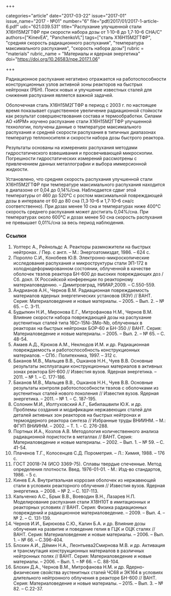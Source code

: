 +++

categories="article"
date="2017-03-22"
issue="2017-01"
issue_name="2017 - №01"
number="6"
file="pdf/2017/01/2017-1-article-6.pdf"
udc="621.039.531"
title="Распухание улучшенной стали Х16Н15М2ГТФР при скорости набора дозы от 1⋅10–8 до 1,7⋅10–6 СНА/С"
authors=["KinevEA", "PanchenkoVL"]
tags=["сталь Х16Н15М2ГТФР", "средняя скорость радиационного распухания", "температура максимального распухания", "скорость набора дозы"]
rubric = "materials"
rubric_name = "Материалы и ядерная энергетика"
doi="https://doi.org/10.26583/npe.2017.1.06"

+++

Радиационное распухание негативно отражается на работоспособности конструкционных узлов активной зоны реакторов на быстрых нейтронах (РБН). Поиск новых и улучшение известных сталей для снижения распухания является важной задачей.

Оболочечная сталь Х16Н15М2ГТФР в период с 2003 г. по настоящее время показывает существенное увеличение радиационной стойкости как результат совершенствования состава и термообработки. Силами АО «ИРМ» изучено распухание стали Х16Н15М2ГТФР улучшенной технологии, получены данные о температуре максимального распухания и средней скорости распухания в типичных диапазонах температур теплоносителя и скорости набора дозы быстрого реактора.

Результаты основаны на измерениях распухания методами гидростатического взвешивания и просвечивающей микроскопии. Погрешности гидростатических измерений рассмотрены с привлечением данных металлографии и выбора иммерсионной жидкости.

Установлено, что средняя скорость распухания улучшенной стали Х16Н15М2ГТФР при температуре максимального распухания находится в диапазоне от 0,04 до 0,14%/сна. Наблюдается сдвиг этой температуры от 460 до 520°C с ростом максимальной повреждающей дозы в интервале от 60 до 80 сна (1,3⋅10–6 и 1,7⋅10–6 сна/с соответственно). При дозах менее 10 сна и температурах ниже 400°C скорость среднего распухания может достигать 0,04%/сна. При температурах около 600°C и дозах менее 50 сна скорость распухания не превышает 0,01%/сна за весь период наблюдения.

### Ссылки

1. Уолтерс А., Рейнольдс А. Реакторы размножители на быстрых нейтронах. / Пер. с англ. – М.: Энергоатомиздат, 1986. – 624 с.
2. Поролло С.И., Конобеев Ю.В. Электронно-микроскопические исследования распухания и микроструктуры стали ЭП-172 в холоднодеформированном состоянии, облученной в качестве оболочек твэлов реактора БН-600 до высоких повреждающих доз / Сб. докл. IX Российской конференции по реакторному материаловедению. – Димитровград, НИИАР,2009. – С.550-559.
3. Андрианов А.Н., Чернов В.М. Радиационная повреждаемость материалов ядерных энергетических установов (ЯЭУ) // ВАНТ. Серия: Материаловедение и новые материалы. – 2005. – Вып. 2. – № 65. – С. 3-11.
4. Будылкин Н.И., Миронова Е.Г., Митрофанова Н.М., Чернов В.М. Влияние скорости набора повреждающей дозы на распухание аустенитных сталей типа 16Cr-15Ni-3Mo-Nb, облученных в реакторах на быстрых нейтронах БОР-60 и БН-350 // ВАНТ. Серия: Материаловедение и новые материалы. – 2005. – Вып. 2. – № 65. – С. 48-54.
5. Амаев А.Д., Крюков А.М., Неклюдов И.М. и др. Радиационная повреждаемость и работоспособность конструкционных материалов. – СПб.: Политехника, 1997. – 312 с.
6. Баканов М.В., Мальцев В.В., Ошканов Н.Н., Чуев В.В. Основные результаты эксплуатации конструкционных материалов в активных зонах реактора БН-600 // Известия вузов. Ядерная энергетика. – 2011. – № 1. – С. 177-186.
7. Баканов М.В., Мальцев В.В., Ошканов Н.Н., Чуев В.В. Основные результаты контроля работоспособности твэлов с оболочками из аустенитных сталей нового поколения // Известия вузов. Ядерная энергетика. – 2011. – № 1. – С. 187-195.
8. Солонин М.И., Иолтуховский А.Г., Бибилашвили Ю.К. и др. Проблемы создания и модификации нержавеющих сталей для деталей активных зон реакторов на быстрых нейтронах и термоядерного реактора синтеза // Избранные труды ВНИИНМ. – М.: ФГУП ВНИИНМ. – 2002. – Т. 1. - С. 276-288.
9. Портных И.А., Козлов А.В. Методология количественного анализа радиационной пористости в металлах // ВАНТ. Серия: Материаловедение и новые материалы. – 2002. – Вып. 1. – № 59. – С. 41-54.
10. Плаченов Т.Г., Колосенцев С.Д. Порометрия. – Л.: Химия, 1988. – 176 с.
11. ГОСТ 20018-74 (ИСО 3369-75). Сплавы твердые спеченные. Метод определения плотности. Введ. 1976-01-01. - М.: Изд-во стандартов, 1986. - 5 с.
12. Кинев Е.А. Внутритвэльная коррозия оболочек из нержавеющей стали в условиях реакторного облучения // Известия вузов. Ядерная энергетика. – 2008. – № 2. – С. 107-113.
13. Кальченко А.С., Брык В.В., Воеводин В.Н., Лазарев Н.П. Моделирование распухания стали Х18Н10Т в имитационных и реакторных условиях // ВАНТ. Серия: Физика радиационных повреждений и радиационное материаловедение. – 2009. – Вып. 4. – № 2. – С. 131-139.
14. Чернов И.И., Бирюкова С.Ю., Калин Б.А. и др. Влияние дозы облучения на развитие и поведение гелия в ГЦК и ОЦК сталях // ВАНТ. Серия: Материаловедение и новые материалы. – 2006. – Вып. 1. – № 66. – С.396-404.
15. Блохин А.И., Дёмин Н.А., Леонтьева2Смирнова М.В. и др. Активация и трансмутация конструкционных материалов в различных нейтронных полях // ВАНТ. Серия: Материаловедение и новые материалы. – 2006. – Вып. 1. – № 66. – С. 88-104.
16. Блохин Д.А., Чернов В.М., Митрофанова Н.М. и др. Ядерно-физические свойства аустенитных сталей ЧС68 и ЭК164 в условиях длительного нейтронного облучения в реакторе БН-600 // ВАНТ. Серия: Материаловедение и новые материалы. – 2015. – Вып. 3. – № 82. – С.22-37.